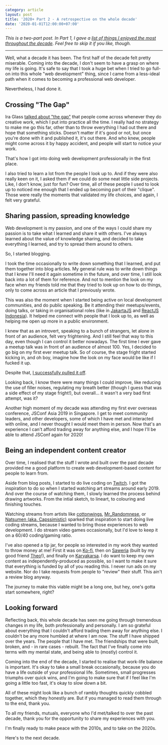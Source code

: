 ```yaml
---
category: article
layout: post
title: '2020+ Part 2 - A retrospective on the whole decade'
date: '2020-01-01T12:00:00+07:00'
---
```


_This is a two-part post. In Part 1, I gave a [list of things I enjoyed the most throughout the decade](/posts/2020/01/01/2020plus-part-1-bests-of-the-decade/). Feel free to skip it if you like, though._

---

Well, what a decade it has been. The first half of the decade felt pretty miserable. Coming into the decade, I don't seem to have a grasp on where my life is going. It's safe to say that I took a huge bet when I tried to go full-on into this whole "web development" thing, since I came from a less-ideal path when it comes to becoming a professional web developer.

Nevertheless, I had done it.

## Crossing "The Gap"

Ira Glass [talked about "the gap"](https://www.youtube.com/watch?v=GHrmKL2XKcE) that people come across whenever they do creative work, which I put into practice all the time. I really had no strategy to make me go this far, other than to throw everything I had out there and hope that something sticks. Doesn't matter if it's good or not, but once you're done with it and published it, it's out there. And who knew, people might come across it by happy accident, and people will start to notice your work.

That's how I got into doing web development professionally in the first place.

I also tried to learn a lot from the people I look up to. And if they were also really keen on it, I asked them if we could do some neat little side projects. Like, I don't know, just for fun? Over time, all of these people I used to look up to noticed me enough that I ended up becoming part of their "clique". Those were really the moments that validated my life choices, and again, I felt very grateful.

## Sharing passion, spreading knowledge

Web development is my passion, and one of the ways I could share my passion is to take what I learned and share it with others. I've always learned about the value of knowledge sharing, and decided to take everything I learned, and try to spread them around to others.

So, I started blogging.

I took the time occasionally to write down something that I learned, and put them together into blog articles. My general rule was to write down things that I knew I'll need it again sometime in the future, and over time, I still look back into a lot of them for reference. And not to mention the look on my face when my friends told me that they tried to look up on how to do things, only to come across an article that I previously wrote.

This was also the moment when I started being active on local development communities, and do public speaking. Be it attending their meetups/events, doing talks, or taking in organisational roles (like in [JakartaJS](https://www.jakartajs.org/) and [ReactJS Indonesia](https://reactjs.id/)). It helped me connect with people that I look up to, as well as helping me open up more in a public environment.

I knew that as an introvert, speaking to a bunch of strangers, let alone in front of an audience, felt very frightening. And I still feel that way to this day, even though I can control it better nowadays. The first time I ever gave a meetup talk was in front of an audience of almost 100. Yes, I decided to go big on my first ever meetup talk. So of course, the stage fright started kicking in, and oh boy, imagine how the look on my face would be like if I fucked it up.

Despite that, [I successfully pulled it off](https://www.youtube.com/watch?v=2-UdpRZEMfk).

Looking back, I know there were many things I could improve, like reducing the use of filler noises, regulating my breath better (though I guess that was a side effect of my stage fright!), but overall... it wasn't a very bad first attempt, was it?

Another high moment of my decade was attending my first ever overseas conference, JSConf Asia 2019 in Singapore. I get to meet community leaders, and other developers, some of which I have met and interacted with online, and I never thought I would meet them in person. Now that's an experience I can't afford trading away for anything else, and I hope I'll be able to attend JSConf again for 2020!

## Being an independent content creator

Over time, I realised that the stuff I wrote and built over the past decade provided me a good platform to create web development-based content for people to learn from.

Aside from blog posts, I started to do live coding on [Twitch](https://www.twitch.tv/resir014). I got the inspiration to do so when I started watching art streams around early 2019. And over the course of watching them, I slowly learned the process behind drawing artworks. From the intial sketch, to lineart, to colouring and finishing touches.

Watching streams from artists like [cottonwings](https://www.twitch.tv/cottonwings), [Mr_Randomnese](https://www.twitch.tv/Mr_Randomnese), or [Natsumen (aka. Capssimistic)](https://www.twitch.tv/Capssimistic) sparked that inspiration to start doing live coding streams, because I wanted to bring those experiences to web development. I do stream video games occasionally, but I'd love to keep it on a 60/40 coding/gaming ratio.

I've also opened a tip jar, for people so interested in my work they wanted to throw money at me! First it was on [Ko-fi](https://ko-fi.com/resir014), then on [Saweria](https://saweria.co/donate/resir014) (built by my good friend [Theo](https://twitter.com/tibudiyanto)!), and finally on [Karyakarsa](https://karyakarsa.com/resir014). I do want to keep my own content as independently-produced as possible, so I want to make it sure that everything is funded by all of you reading this. I never run ads on my website. Nor do I take requests from people to "review" their stuff. This ain't a review blog anyway.

The journey to make this viable might be a long one, but hey, one's gotta start somewhere, right?

## Looking forward

Reflecting back, this whole decade has seen me going through tremendous changes in my life, both professionally and personally. I am so grateful about everything that I couldn't afford trading them away for anything else. I couldn't be any more humbled at where I am now. The stuff I have shipped over the years. The people that I have met. The friendships that were built, broken, and - in rare cases - rebuilt. The fact that I've finally come into terms with my mental state, and being able to (mostly) control it.

Coming into the end of the decade, I started to realise that work-life balance is important. It's okay to take a small break occasionally, because you do have a life outside of your professional life. Sometimes, small progresses triumphs over quick wins, and I'm going to make sure that if I feel like I'm going a little too fast, it's okay to slow down a bit.

All of these might look like a bunch of rambly thoughts quickly cobbled together, which they honestly are. But if you managed to read them through to the end, thank you.

To all my friends, mutuals, everyone who I'd met/talked to over the past decade, thank you for the opportunity to share my experiences with you.

I'm finally ready to make peace with the 2010s, and to take on the 2020s.

Here's to the next decade.
